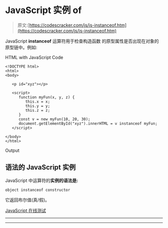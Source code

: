 # JavaScript 实例 of

> 原文:[https://codescracker.com/js/js-instanceof.htm](https://codescracker.com/js/js-instanceof.htm)

JavaScript **instanceof** 运算符用于检查构造函数 的原型属性是否出现在对象的原型链中。例如:

HTML with JavaScript Code

```
<!DOCTYPE html>
<html>
<body>

   <p id="xyz"></p>

   <script>
      function myFun(x, y, z) {
         this.x = x;
         this.y = y;
         this.z = z;
      }
      const v = new myFun(10, 20, 30);
      document.getElementById("xyz").innerHTML = v instanceof myFun;
   </script>

</body>
</html>
```

Output

## 语法的 JavaScript 实例

JavaScript 中运算符的**实例的语法是:**

```
object instanceof constructor
```

它返回布尔值(真/假)。

[JavaScript 在线测试](/exam/showtest.php?subid=6)

* * *

* * *
